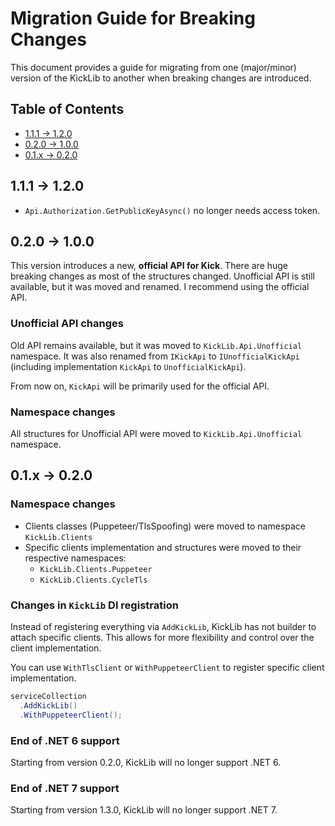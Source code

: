 # Migration Guide for Breaking Changes

This document provides a guide for migrating from one (major/minor) version of the KickLib to another when breaking changes are introduced.

## Table of Contents

- [1.1.1 -> 1.2.0](#111---120)
- [0.2.0 -> 1.0.0](#020---100)
- [0.1.x -> 0.2.0](#01x---020)

## 1.1.1 -> 1.2.0

* `Api.Authorization.GetPublicKeyAsync()` no longer needs access token.

## 0.2.0 -> 1.0.0

This version introduces a new, **official API for Kick**. There are huge breaking changes as most of the structures changed.
Unofficial API is still available, but it was moved and renamed. I recommend using the official API.

### Unofficial API changes

Old API remains available, but it was moved to `KickLib.Api.Unofficial` namespace. 
It was also renamed from `IKickApi` to `IUnofficialKickApi` (including implementation `KickApi` to `UnofficialKickApi`).

From now on, `KickApi` will be primarily used for the official API.

### Namespace changes

All structures for Unofficial API were moved to `KickLib.Api.Unofficial` namespace.

## 0.1.x -> 0.2.0

### Namespace changes

- Clients classes (Puppeteer/TlsSpoofing) were moved to namespace `KickLib.Clients`
- Specific clients implementation and structures were moved to their respective namespaces:
  - `KickLib.Clients.Puppeteer`
  - `KickLib.Clients.CycleTls`

### Changes in `KickLib` DI registration

Instead of registering everything via `AddKickLib`, KickLib has not builder to attach
specific clients. This allows for more flexibility and control over the client implementation.

You can use `WithTlsClient` or `WithPuppeteerClient` to register specific client implementation.

```csharp
serviceCollection
  .AddKickLib()
  .WithPuppeteerClient();
```

### End of .NET 6 support

Starting from version 0.2.0, KickLib will no longer support .NET 6.

### End of .NET 7 support

Starting from version 1.3.0, KickLib will no longer support .NET 7.